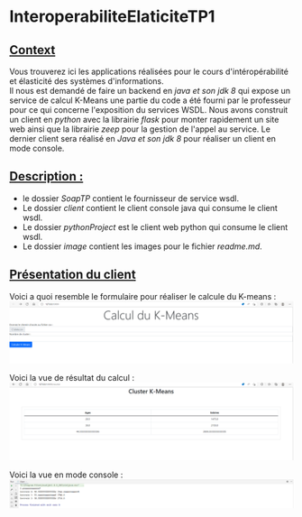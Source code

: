 # InteroperabiliteElaticiteTP1

## <ins>Context</ins>

Vous trouverez ici les applications réalisées pour le cours d'intéropérabilité et élasticité des systèmes d'informations. <br> Il nous est demandé de faire un backend en _java et son jdk 8_ qui expose un service de calcul K-Means une partie du code a été fourni par le professeur pour ce qui concerne l'exposition du services WSDL. Nous avons construit un client en _python_ avec la librairie _flask_ pour monter rapidement un site web ainsi que la librairie _zeep_ pour la gestion de l'appel au service. Le dernier client sera réalisé en _Java et son jdk 8_ pour réaliser un client en mode console.

## <ins>Description : </ins>

- le dossier _SoapTP_ contient le fournisseur de service wsdl.
- Le dossier _client_ contient le client console java qui consume le client wsdl.
- Le dossier _pythonProject_ est le client web python qui consume le client wsdl.
- Le dossier _image_ contient les images pour le fichier _readme.md_.

## <ins>Présentation du client</ins>

Voici a quoi resemble le formulaire pour réaliser le calcule du K-means :<br>
![image](./image/vue_1.png)

Voici la vue de résultat du calcul :<br>
![image](./image/vue_2.png)

Voici la vue en mode console :<br>
![image](./image/vue_3.png)
